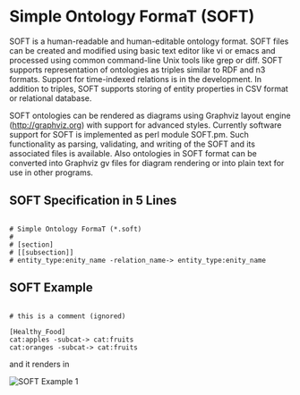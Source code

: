# Simple Ontology FormaT (SOFT)

SOFT is a human-readable and human-editable ontology format.  SOFT
files can be created and modified using basic text editor like vi or
emacs and processed using common command-line Unix tools like grep or
diff.  SOFT supports representation of ontologies as triples similar
to RDF and n3 formats.  Support for time-indexed relations is in the
development.  In addition to triples, SOFT supports storing of entity
properties in CSV format or relational database.

SOFT ontologies can be rendered as diagrams using Graphviz layout
engine (http://graphviz.org) with support for advanced styles.
Currently software support for SOFT is implemented as perl module
SOFT.pm.  Such functionality as parsing, validating, and writing of
the SOFT and its associated files is available.  Also ontologies in
SOFT format can be converted into Graphviz gv files for diagram
rendering or into plain text for use in other programs.

## SOFT Specification in 5 Lines
```

# Simple Ontology FormaT (*.soft)
#
# [section]
# [[subsection]]
# entity_type:enity_name -relation_name-> entity_type:enity_name 
```
## SOFT Example 
```

# this is a comment (ignored)
    
[Healthy_Food]
cat:apples -subcat-> cat:fruits
cat:oranges -subcat-> cat:fruits
```
and it renders in

![SOFT Example 1](SOFT/wiki/example1.png)


